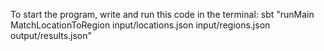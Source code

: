 To start the program, write and run this code in the terminal:
sbt "runMain MatchLocationToRegion input/locations.json input/regions.json output/results.json"